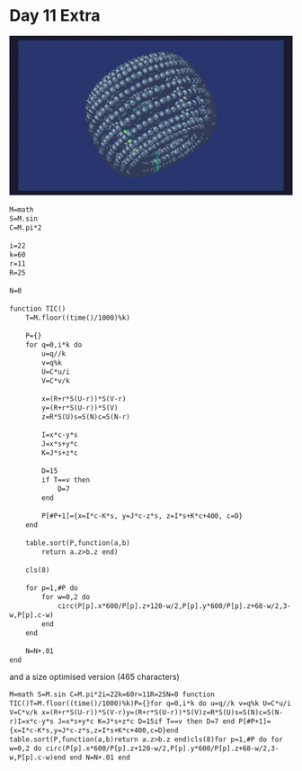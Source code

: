 # Day 11 Extra
![A torus made of greyspheres on a dark blue background with a green line moving around the torus](./day11extra.gif)

```
M=math
S=M.sin
C=M.pi*2

i=22
k=60
r=11
R=25 

N=0

function TIC()
	T=M.floor((time()/1000)%k)
	
	P={}
	for q=0,i*k do 
		u=q//k 
		v=q%k 
		U=C*u/i
		V=C*v/k
		
		x=(R+r*S(U-r))*S(V-r)
		y=(R+r*S(U-r))*S(V)
		z=R*S(U)s=S(N)c=S(N-r)
		
		I=x*c-y*s
		J=x*s+y*c
		K=J*s+z*c 
		
		D=15
		if T==v then 
			D=7
		end 
		
		P[#P+1]={x=I*c-K*s, y=J*c-z*s, z=I*s+K*c+400, c=D}
	end	
	
	table.sort(P,function(a,b)
		return a.z>b.z end)
		
	cls(8)
	
	for p=1,#P do
		for w=0,2 do
			circ(P[p].x*600/P[p].z+120-w/2,P[p].y*600/P[p].z+68-w/2,3-w,P[p].c-w)
		end 
	end 
	
	N=N+.01 
end
```

and a size optimised version (465 characters)

```
M=math S=M.sin C=M.pi*2i=22k=60r=11R=25N=0 function TIC()T=M.floor((time()/1000)%k)P={}for q=0,i*k do u=q//k v=q%k U=C*u/i V=C*v/k x=(R+r*S(U-r))*S(V-r)y=(R+r*S(U-r))*S(V)z=R*S(U)s=S(N)c=S(N-r)I=x*c-y*s J=x*s+y*c K=J*s+z*c D=15if T==v then D=7 end P[#P+1]={x=I*c-K*s,y=J*c-z*s,z=I*s+K*c+400,c=D}end	table.sort(P,function(a,b)return a.z>b.z end)cls(8)for p=1,#P do for w=0,2 do circ(P[p].x*600/P[p].z+120-w/2,P[p].y*600/P[p].z+68-w/2,3-w,P[p].c-w)end end N=N+.01 end
```
